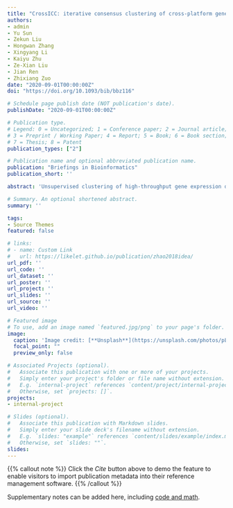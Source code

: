 ```yaml
---
title: "CrossICC: iterative consensus clustering of cross-platform gene expression data without adjusting batch effect"
authors:
- admin
- Yu Sun
- Zekun Liu
- Hongwan Zhang
- Xingyang Li
- Kaiyu Zhu
- Ze-Xian Liu
- Jian Ren
- Zhixiang Zuo
date: "2020-09-01T00:00:00Z"
doi: "https://doi.org/10.1093/bib/bbz116"

# Schedule page publish date (NOT publication's date).
publishDate: "2020-09-01T00:00:00Z"

# Publication type.
# Legend: 0 = Uncategorized; 1 = Conference paper; 2 = Journal article;
# 3 = Preprint / Working Paper; 4 = Report; 5 = Book; 6 = Book section;
# 7 = Thesis; 8 = Patent
publication_types: ["2"]

# Publication name and optional abbreviated publication name.
publication: "Briefings in Bioinformatics"
publication_short: ''

abstract: 'Unsupervised clustering of high-throughput gene expression data is widely adopted for cancer subtyping. However, cancer subtypes derived from a single dataset are usually not applicable across multiple datasets from different platforms. Merging different datasets is necessary to determine accurate and applicable cancer subtypes but is still embarrassing due to the batch effect. CrossICC is an R package designed for the unsupervised clustering of gene expression data from multiple datasets/platforms without the requirement of batch effect adjustment. CrossICC utilizes an iterative strategy to derive the optimal gene signature and cluster numbers from a consensus similarity matrix generated by consensus clustering. This package also provides abundant functions to visualize the identified subtypes and evaluate subtyping performance. We expected that CrossICC could be used to discover the robust cancer subtypes with significant translational implications in personalized care for cancer patients.'

# Summary. An optional shortened abstract.
summary: ''

tags:
- Source Themes
featured: false

# links:
# - name: Custom Link
#   url: https://likelet.github.io/publication/zhao2018idea/
url_pdf: ''
url_code: ''
url_dataset: ''
url_poster: ''
url_project: ''
url_slides: ''
url_source: ''
url_video: ''

# Featured image
# To use, add an image named `featured.jpg/png` to your page's folder. 
image:
  caption: 'Image credit: [**Unsplash**](https://unsplash.com/photos/pLCdAaMFLTE)'
  focal_point: ""
  preview_only: false

# Associated Projects (optional).
#   Associate this publication with one or more of your projects.
#   Simply enter your project's folder or file name without extension.
#   E.g. `internal-project` references `content/project/internal-project/index.md`.
#   Otherwise, set `projects: []`.
projects:
- internal-project

# Slides (optional).
#   Associate this publication with Markdown slides.
#   Simply enter your slide deck's filename without extension.
#   E.g. `slides: "example"` references `content/slides/example/index.md`.
#   Otherwise, set `slides: ""`.
slides:
---
```


{{% callout note %}}
Click the *Cite* button above to demo the feature to enable visitors to import publication metadata into their reference management software.
{{% /callout %}}

Supplementary notes can be added here, including [code and math](https://sourcethemes.com/academic/docs/writing-markdown-latex/).
